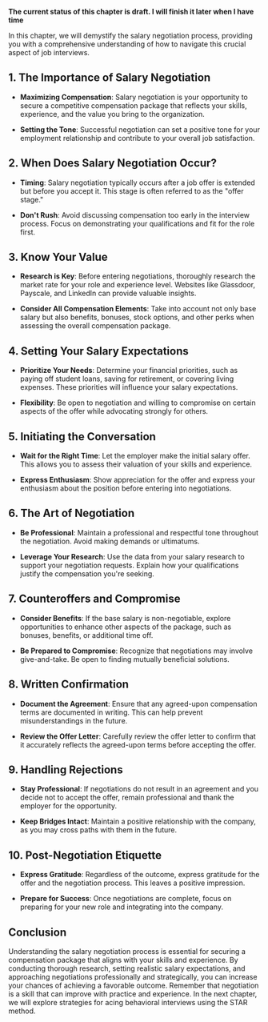 **The current status of this chapter is draft. I will finish it later when I have time**

In this chapter, we will demystify the salary negotiation process, providing you with a comprehensive understanding of how to navigate this crucial aspect of job interviews.

**1. The Importance of Salary Negotiation**
-------------------------------------------

* **Maximizing Compensation**: Salary negotiation is your opportunity to secure a competitive compensation package that reflects your skills, experience, and the value you bring to the organization.

* **Setting the Tone**: Successful negotiation can set a positive tone for your employment relationship and contribute to your overall job satisfaction.

**2. When Does Salary Negotiation Occur?**
------------------------------------------

* **Timing**: Salary negotiation typically occurs after a job offer is extended but before you accept it. This stage is often referred to as the "offer stage."

* **Don't Rush**: Avoid discussing compensation too early in the interview process. Focus on demonstrating your qualifications and fit for the role first.

**3. Know Your Value**
----------------------

* **Research is Key**: Before entering negotiations, thoroughly research the market rate for your role and experience level. Websites like Glassdoor, Payscale, and LinkedIn can provide valuable insights.

* **Consider All Compensation Elements**: Take into account not only base salary but also benefits, bonuses, stock options, and other perks when assessing the overall compensation package.

**4. Setting Your Salary Expectations**
---------------------------------------

* **Prioritize Your Needs**: Determine your financial priorities, such as paying off student loans, saving for retirement, or covering living expenses. These priorities will influence your salary expectations.

* **Flexibility**: Be open to negotiation and willing to compromise on certain aspects of the offer while advocating strongly for others.

**5. Initiating the Conversation**
----------------------------------

* **Wait for the Right Time**: Let the employer make the initial salary offer. This allows you to assess their valuation of your skills and experience.

* **Express Enthusiasm**: Show appreciation for the offer and express your enthusiasm about the position before entering into negotiations.

**6. The Art of Negotiation**
-----------------------------

* **Be Professional**: Maintain a professional and respectful tone throughout the negotiation. Avoid making demands or ultimatums.

* **Leverage Your Research**: Use the data from your salary research to support your negotiation requests. Explain how your qualifications justify the compensation you're seeking.

**7. Counteroffers and Compromise**
-----------------------------------

* **Consider Benefits**: If the base salary is non-negotiable, explore opportunities to enhance other aspects of the package, such as bonuses, benefits, or additional time off.

* **Be Prepared to Compromise**: Recognize that negotiations may involve give-and-take. Be open to finding mutually beneficial solutions.

**8. Written Confirmation**
---------------------------

* **Document the Agreement**: Ensure that any agreed-upon compensation terms are documented in writing. This can help prevent misunderstandings in the future.

* **Review the Offer Letter**: Carefully review the offer letter to confirm that it accurately reflects the agreed-upon terms before accepting the offer.

**9. Handling Rejections**
--------------------------

* **Stay Professional**: If negotiations do not result in an agreement and you decide not to accept the offer, remain professional and thank the employer for the opportunity.

* **Keep Bridges Intact**: Maintain a positive relationship with the company, as you may cross paths with them in the future.

**10. Post-Negotiation Etiquette**
----------------------------------

* **Express Gratitude**: Regardless of the outcome, express gratitude for the offer and the negotiation process. This leaves a positive impression.

* **Prepare for Success**: Once negotiations are complete, focus on preparing for your new role and integrating into the company.

**Conclusion**
--------------

Understanding the salary negotiation process is essential for securing a compensation package that aligns with your skills and experience. By conducting thorough research, setting realistic salary expectations, and approaching negotiations professionally and strategically, you can increase your chances of achieving a favorable outcome. Remember that negotiation is a skill that can improve with practice and experience. In the next chapter, we will explore strategies for acing behavioral interviews using the STAR method.
